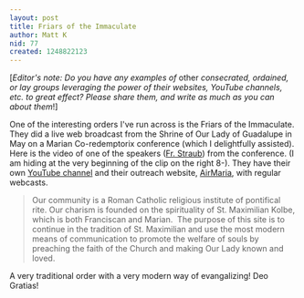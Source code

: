 ```yaml
---
layout: post
title: Friars of the Immaculate
author: Matt K
nid: 77
created: 1248822123
---
```

<p>[<em>Editor's note: Do you have any examples of </em>other<em> consecrated, ordained, or lay groups leveraging the power of their websites, YouTube channels, etc. to great effect? Please share them, and write as much as you can about them</em>!]</p>
<p>One of the interesting orders I've run across is the Friars of the Immaculate. They did a live web broadcast from the Shrine of Our Lady of Guadalupe in May on a Marian Co-redemptorix conference (which I&nbsp;delightfully assisted). Here is the video of one of the speakers (<a target="_blank" href="http://airmaria.com/2009/06/19/video-conferences-40-fr-pablo-straub-our-lady-of-guadalupe-and-marian-coredemption/">Fr. Straub</a>) from the conference. (I am hiding at the very beginning of the clip on the right 8-).&nbsp;They have their own <a target="_blank" href="http://www.youtube.com/user/franciscanfriars">YouTube channel</a> and their outreach website, <a href="http://airmaria.com/">AirMaria</a>,&nbsp;with regular webcasts.&nbsp;</p>
<blockquote>
<p>Our community is a Roman Catholic religious institute of pontifical rite. Our charism is founded on the spirituality of St. Maximilian Kolbe, which is both Franciscan and Marian.&nbsp; The purpose of this site is to continue in the tradition of St. Maximilian and use the most modern means of communication to promote the welfare of souls by preaching the faith of the Church and making Our Lady known and loved.</p>
</blockquote>
<p>A very traditional order with a very modern way of evangalizing! Deo Gratias!</p>
